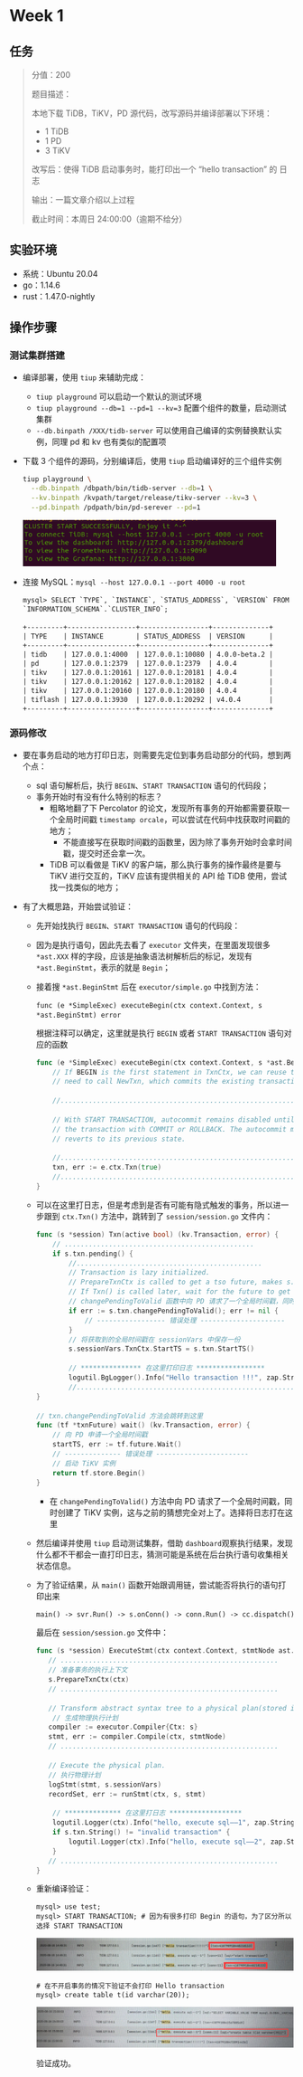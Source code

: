 # Week 1

## 任务

>分值：200
>
>题目描述：
>
>本地下载 TiDB，TiKV，PD 源代码，改写源码并编译部署以下环境：
>
>* 1 TiDB
>* 1 PD
>* 3 TiKV
>
>改写后：使得 TiDB 启动事务时，能打印出一个 “hello transaction” 的 日志
>
>输出：一篇文章介绍以上过程
>
>截止时间：本周日 24:00:00（逾期不给分）

## 实验环境

- 系统：Ubuntu 20.04
- go：1.14.6
- rust：1.47.0-nightly

## 操作步骤

### 测试集群搭建

- 编译部署，使用 `tiup` 来辅助完成：

  - `tiup playground` 可以启动一个默认的测试环境
  - `tiup playground --db=1 --pd=1 --kv=3` 配置个组件的数量，启动测试集群
  - `--db.binpath /XXX/tidb-server` 可以使用自己编译的实例替换默认实例，同理 pd 和 kv 也有类似的配置项

- 下载 3 个组件的源码，分别编译后，使用 `tiup` 启动编译好的三个组件实例

  ```bash
  tiup playground \
  	--db.binpath /dbpath/bin/tidb-server --db=1 \
  	--kv.binpath /kvpath/target/release/tikv-server --kv=3 \
  	--pd.binpath /pdpath/bin/pd-serever --pd=1
  ```

  <img src="pic\w1-start.png" alt="avatar" style="zoom:80%;" />

- 连接 MySQL：`mysql --host 127.0.0.1 --port 4000 -u root`

  ```mysql
  mysql> SELECT `TYPE`, `INSTANCE`, `STATUS_ADDRESS`, `VERSION` FROM `INFORMATION_SCHEMA`.`CLUSTER_INFO`;
  
  +---------+-----------------+-----------------+--------------+
  | TYPE    | INSTANCE        | STATUS_ADDRESS  | VERSION      |
  +---------+-----------------+-----------------+--------------+
  | tidb    | 127.0.0.1:4000  | 127.0.0.1:10080 | 4.0.0-beta.2 |
  | pd      | 127.0.0.1:2379  | 127.0.0.1:2379  | 4.0.4        |
  | tikv    | 127.0.0.1:20161 | 127.0.0.1:20181 | 4.0.4        |
  | tikv    | 127.0.0.1:20162 | 127.0.0.1:20182 | 4.0.4        |
  | tikv    | 127.0.0.1:20160 | 127.0.0.1:20180 | 4.0.4        |
  | tiflash | 127.0.0.1:3930  | 127.0.0.1:20292 | v4.0.4       |
  +---------+-----------------+-----------------+--------------+
  ```

### 源码修改

- 要在事务启动的地方打印日志，则需要先定位到事务启动部分的代码，想到两个点：

  - sql 语句解析后，执行 `BEGIN`、`START TRANSACTION` 语句的代码段；
  - 事务开始时有没有什么特别的标志？
    - 粗略地翻了下 Percolator 的论文，发现所有事务的开始都需要获取一个全局时间戳 `timestamp orcale`，可以尝试在代码中找获取时间戳的地方；
      - 不能直接写在获取时间戳的函数里，因为除了事务开始时会拿时间戳，提交时还会拿一次。
    - TiDB 可以看做是 TiKV 的客户端，那么执行事务的操作最终是要与 TiKV 进行交互的，TiKV 应该有提供相关的 API 给 TiDB 使用，尝试找一找类似的地方；

- 有了大概思路，开始尝试验证：

  - 先开始找执行 `BEGIN`、`START TRANSACTION` 语句的代码段：

  - 因为是执行语句，因此先去看了 `executor` 文件夹，在里面发现很多 `*ast.XXX` 样的字段，应该是抽象语法树解析后的标记，发现有 `*ast.BeginStmt`，表示的就是 `Begin`；

  - 接着搜 `*ast.BeginStmt` 后在 `executor/simple.go` 中找到方法：

     `func (e *SimpleExec) executeBegin(ctx context.Context, s *ast.BeginStmt) error`

    根据注释可以确定，这里就是执行 `BEGIN` 或者 `START TRANSACTION` 语句对应的函数

    ```go
    func (e *SimpleExec) executeBegin(ctx context.Context, s *ast.BeginStmt) error {
    	// If BEGIN is the first statement in TxnCtx, we can reuse the existing transaction, without the
    	// need to call NewTxn, which commits the existing transaction and begins a new one.
        
    	//..................................................................
        
    	// With START TRANSACTION, autocommit remains disabled until you end
    	// the transaction with COMMIT or ROLLBACK. The autocommit mode then
    	// reverts to its previous state.
        
    	//................................................................
    	txn, err := e.ctx.Txn(true)
        //................................................................
    }
    ```

  - 可以在这里打日志，但是考虑到是否有可能有隐式触发的事务，所以进一步跟到 `ctx.Txn()` 方法中，跳转到了 `session/session.go` 文件内：

    ```go
    func (s *session) Txn(active bool) (kv.Transaction, error) {
    	// ...............................................
    	if s.txn.pending() {
            //..............................................
    		// Transaction is lazy initialized.
    		// PrepareTxnCtx is called to get a tso future, makes s.txn a pending txn,
    		// If Txn() is called later, wait for the future to get a valid txn.
            // changePendingToValid 函数中向 PD 请求了一个全局时间戳，同时创建了 TiKV 实例
    		if err := s.txn.changePendingToValid(); err != nil {
    			// ----------------- 错误处理 ---------------------
    		}
            // 将获取到的全局时间戳在 sessionVars 中保存一份 
    		s.sessionVars.TxnCtx.StartTS = s.txn.StartTS()
            
            // *************** 在这里打印日志 *****************
            logutil.BgLogger().Info("Hello transaction !!!", zap.String("txn", s.txn.String()))
    		//......................................................
    }
    
    // txn.changePendingToValid 方法会跳转到这里    
    func (tf *txnFuture) wait() (kv.Transaction, error) {
        // 向 PD 申请一个全局时间戳
    	startTS, err := tf.future.Wait()
        // -------------- 错误处理 -----------------------
    	// 启动 TiKV 实例
    	return tf.store.Begin()
    }
    ```

    - 在 `changePendingToValid()` 方法中向 PD 请求了一个全局时间戳，同时创建了 TiKV 实例，这与之前的猜想完全对上了。选择将日志打在这里
    
  - 然后编译并使用 `tiup` 启动测试集群，借助 `dashboard`观察执行结果，发现什么都不干都会一直打印日志，猜测可能是系统在后台执行语句收集相关状态信息。

  - 为了验证结果，从 `main()` 函数开始跟调用链，尝试能否将执行的语句打印出来

     ```markdown
     main() -> svr.Run() -> s.onConn() -> conn.Run() -> cc.dispatch() -> cc.handleQuery() -> cc.handleStmt() -> cc.ctx.ExecuteStmt() -> tc.Session.ExecuteStmt()
     ```

     最后在 `session/session.go` 文件中：

     ```go
     func (s *session) ExecuteStmt(ctx context.Context, stmtNode ast.StmtNode) (sqlexec.RecordSet, error) {
     	// ......................................................
     	// 准备事务的执行上下文
     	s.PrepareTxnCtx(ctx)
     	// ......................................................
     
     	// Transform abstract syntax tree to a physical plan(stored in executor.ExecStmt).
         // 生成物理执行计划
     	compiler := executor.Compiler{Ctx: s}
     	stmt, err := compiler.Compile(ctx, stmtNode)
     	// ......................................................
     
     	// Execute the physical plan.
     	// 执行物理计划
     	logStmt(stmt, s.sessionVars)
     	recordSet, err := runStmt(ctx, s, stmt)
         
         // ************** 在这里打日志 ******************
         logutil.Logger(ctx).Info("hello, execute sql——1", zap.String("sql", stmtNode.Text()))
         if s.txn.String() != "invalid transaction" {
             logutil.Logger(ctx).Info("hello, execute sql——2", zap.String("txn", s.txn.String()))
         }
     	// ......................................................
     }
     ```

  - 重新编译验证：

     ```mysql
     mysql> use test;
     mysql> START TRANSACTION; # 因为有很多打印 Begin 的语句，为了区分所以选择 START TRANSACTION
     ```

     <img src="pic\w1-check1.png" alt="avatar" style="zoom:80%;" />

     ```mysql
     # 在不开启事务的情况下验证不会打印 Hello transaction
     mysql> create table t(id varchar(20));
     ```

     <img src="pic\w1-check2.png" alt="avatar" style="zoom:80%;" />

     验证成功。


























